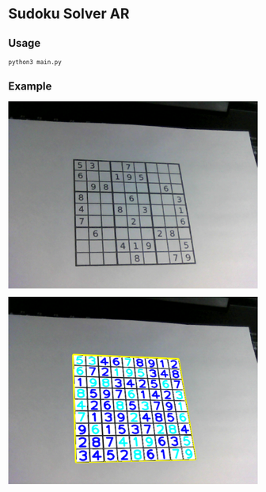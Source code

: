 # Sudoku Solver AR

## Usage

```
python3 main.py
```

## Example

![Src Img](sample/src.png)

![Dst Img](sample/dst.png)